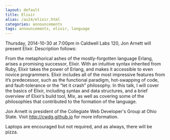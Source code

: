 ```yaml
---
layout: default
title: Elixir
alias: /au14/elixir.html
categories: announcements
tags: announcements, elixir, language
---
```

Thursday, 2014-10-30 at 7:00pm in Caldwell Labs 120, Jon Arnett will present Elixir. Description follows:

From the metaphorical ashes of the mostly-forgotten language Erlang, arises a promising successor, Elixir. With an intuitive syntax inherited from Ruby, Elixir takes the power of Erlang, and makes it accessible to even novice programmers. Elixir includes all of the most impressive features from it’s predecessor, such as the functional paradigm, hot-swapping of code, and fault-tolerance or the “let it crash” philosophy. In this talk, I will cover the basics of Elixir, including syntax and data structures, and a brief overview of Elixir’s build tool, Mix, as well as covering some of the philosophies that contributed to the formation of the language.

Jon Arnett is president of the Collegiate Web Developer's Group at Ohio State. Visit http://cwdg.github.io for more information.

Laptops are encouraged but not required, and as always, there will be pizza.
